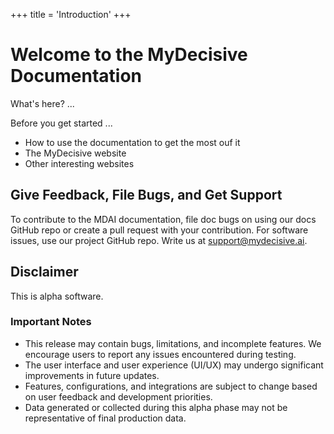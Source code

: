 +++
title = 'Introduction'
+++

# Welcome to the MyDecisive Documentation

What's here? ...

Before you get started ...

- How to use the documentation to get the most ouf it
- The MyDecisive website
- Other interesting websites

## Give Feedback, File Bugs, and Get Support

To contribute to the MDAI documentation, file doc bugs on using our docs GitHub repo or create a pull request with your contribution.
For software issues, use our project GitHub repo.
Write us at support@mydecisive.ai.

## Disclaimer

This is alpha software.

### Important Notes

- This release may contain bugs, limitations, and incomplete features. We encourage users to report any issues encountered during testing.
- The user interface and user experience (UI/UX) may undergo significant improvements in future updates.
- Features, configurations, and integrations are subject to change based on user feedback and development priorities.
- Data generated or collected during this alpha phase may not be representative of final production data.
